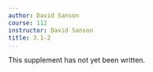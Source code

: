 ```yaml
---
author: David Sanson
course: 112
instructor: David Sanson
title: 3.1-2
...
```


This supplement has not yet been written.
